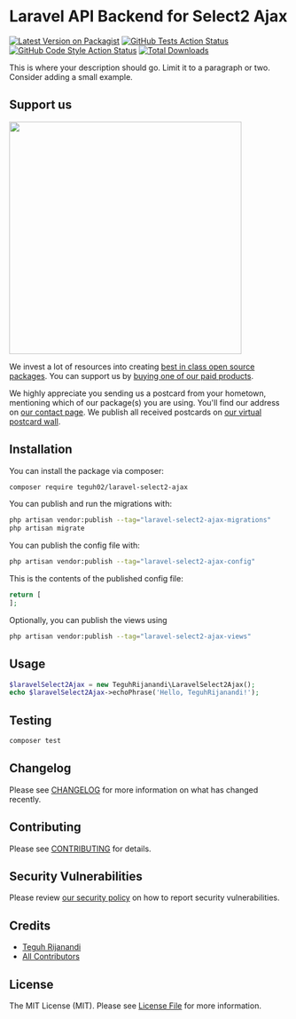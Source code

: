 # Laravel API Backend for Select2 Ajax

[![Latest Version on Packagist](https://img.shields.io/packagist/v/teguh02/laravel-select2-ajax.svg?style=flat-square)](https://packagist.org/packages/teguh02/laravel-select2-ajax)
[![GitHub Tests Action Status](https://img.shields.io/github/actions/workflow/status/teguh02/laravel-select2-ajax/run-tests.yml?branch=main&label=tests&style=flat-square)](https://github.com/teguh02/laravel-select2-ajax/actions?query=workflow%3Arun-tests+branch%3Amain)
[![GitHub Code Style Action Status](https://img.shields.io/github/actions/workflow/status/teguh02/laravel-select2-ajax/fix-php-code-style-issues.yml?branch=main&label=code%20style&style=flat-square)](https://github.com/teguh02/laravel-select2-ajax/actions?query=workflow%3A"Fix+PHP+code+style+issues"+branch%3Amain)
[![Total Downloads](https://img.shields.io/packagist/dt/teguh02/laravel-select2-ajax.svg?style=flat-square)](https://packagist.org/packages/teguh02/laravel-select2-ajax)

This is where your description should go. Limit it to a paragraph or two. Consider adding a small example.

## Support us

[<img src="https://github-ads.s3.eu-central-1.amazonaws.com/Laravel-Select2-Ajax.jpg?t=1" width="419px" />](https://spatie.be/github-ad-click/Laravel-Select2-Ajax)

We invest a lot of resources into creating [best in class open source packages](https://spatie.be/open-source). You can support us by [buying one of our paid products](https://spatie.be/open-source/support-us).

We highly appreciate you sending us a postcard from your hometown, mentioning which of our package(s) you are using. You'll find our address on [our contact page](https://spatie.be/about-us). We publish all received postcards on [our virtual postcard wall](https://spatie.be/open-source/postcards).

## Installation

You can install the package via composer:

```bash
composer require teguh02/laravel-select2-ajax
```

You can publish and run the migrations with:

```bash
php artisan vendor:publish --tag="laravel-select2-ajax-migrations"
php artisan migrate
```

You can publish the config file with:

```bash
php artisan vendor:publish --tag="laravel-select2-ajax-config"
```

This is the contents of the published config file:

```php
return [
];
```

Optionally, you can publish the views using

```bash
php artisan vendor:publish --tag="laravel-select2-ajax-views"
```

## Usage

```php
$laravelSelect2Ajax = new TeguhRijanandi\LaravelSelect2Ajax();
echo $laravelSelect2Ajax->echoPhrase('Hello, TeguhRijanandi!');
```

## Testing

```bash
composer test
```

## Changelog

Please see [CHANGELOG](CHANGELOG.md) for more information on what has changed recently.

## Contributing

Please see [CONTRIBUTING](CONTRIBUTING.md) for details.

## Security Vulnerabilities

Please review [our security policy](../../security/policy) on how to report security vulnerabilities.

## Credits

- [Teguh Rijanandi](https://github.com/teguh02)
- [All Contributors](../../contributors)

## License

The MIT License (MIT). Please see [License File](LICENSE.md) for more information.

